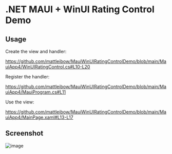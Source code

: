 # .NET MAUI + WinUI Rating Control Demo

## Usage

Create the view and handler:

https://github.com/mattleibow/MauiWinUIRatingControlDemo/blob/main/MauiApp4/WinUIRatingControl.cs#L10-L20

Register the handler:

https://github.com/mattleibow/MauiWinUIRatingControlDemo/blob/main/MauiApp4/MauiProgram.cs#L11

Use the view:

https://github.com/mattleibow/MauiWinUIRatingControlDemo/blob/main/MauiApp4/MainPage.xaml#L13-L17

## Screenshot

![image](https://user-images.githubusercontent.com/1096616/187049278-b975e3ca-b2b6-437e-b63f-6d4210733c93.png)
